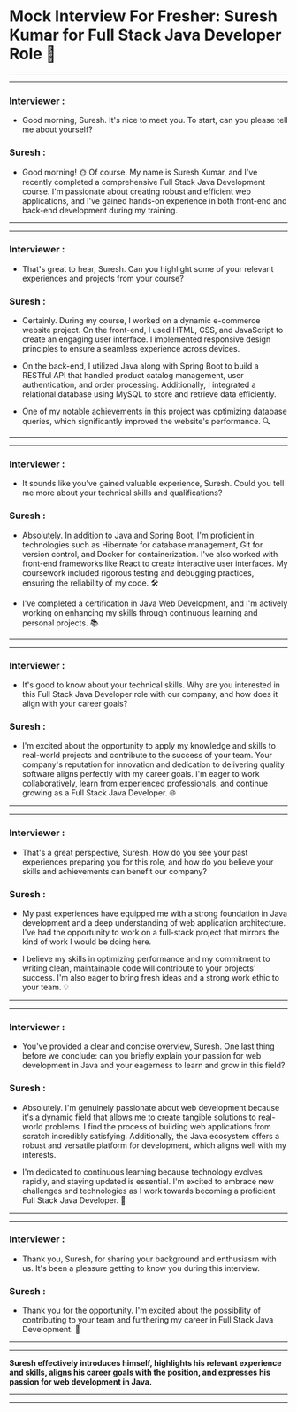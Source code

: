 # Mock Interview For Fresher: Suresh Kumar for Full Stack Java Developer Role 🚀

---
---
### **Interviewer :** 
- Good morning, Suresh. It's nice to meet you. To start, can you please tell me  about yourself?

### **Suresh :** 
- Good morning! 🌞 Of course. My name is Suresh Kumar, and I've recently completed a comprehensive Full Stack Java Development course. I'm passionate about creating robust and efficient web applications, and I've gained hands-on experience in both front-end and back-end development during my training.

---
---

### **Interviewer :** 
- That's great to hear, Suresh. Can you highlight some of your relevant experiences and projects from your course?

### **Suresh :** 
- Certainly. During my course, I worked on a dynamic e-commerce website project. On the front-end, I used HTML, CSS, and JavaScript to create an engaging user interface. I implemented responsive design principles to ensure a seamless experience across devices.

- On the back-end, I utilized Java along with Spring Boot to build a RESTful API that handled product catalog management, user authentication, and order processing. Additionally, I integrated a relational database using MySQL to store and retrieve data efficiently.

- One of my notable achievements in this project was optimizing database queries, which significantly improved the website's performance. 🔍


---
---

### **Interviewer :** 
- It sounds like you've gained valuable experience, Suresh. Could you tell me more about your technical skills and qualifications?

### **Suresh :** 
- Absolutely. In addition to Java and Spring Boot, I'm proficient in technologies such as Hibernate for database management, Git for version control, and Docker for containerization. I've also worked with front-end frameworks like React to create interactive user interfaces. My coursework included rigorous testing and debugging practices, ensuring the reliability of my code. 🛠️

- I've completed a certification in Java Web Development, and I'm actively working on enhancing my skills through continuous learning and personal projects. 📚

---
---

### **Interviewer :** 
- It's good to know about your technical skills. Why are you interested in this Full Stack Java Developer role with our company, and how does it align with your career goals?

### **Suresh :** 
- I'm excited about the opportunity to apply my knowledge and skills to real-world projects and contribute to the success of your team. Your company's reputation for innovation and dedication to delivering quality software aligns perfectly with my career goals. I'm eager to work collaboratively, learn from experienced professionals, and continue growing as a Full Stack Java Developer. 🌐


---
---

### **Interviewer :** 
- That's a great perspective, Suresh. How do you see your past experiences preparing you for this role, and how do you believe your skills and achievements can benefit our company?

### **Suresh :** 
-  My past experiences have equipped me with a strong foundation in Java development and a deep understanding of web application architecture. I've had the opportunity to work on a full-stack project that mirrors the kind of work I would be doing here.

- I believe my skills in optimizing performance and my commitment to writing clean, maintainable code will contribute to your projects' success. I'm also eager to bring fresh ideas and a strong work ethic to your team. 💡


---
---

### **Interviewer :** 
- You've provided a clear and concise overview, Suresh. One last thing before we conclude: can you briefly explain your passion for web development in Java and your eagerness to learn and grow in this field?

### **Suresh :** 
-  Absolutely. I'm genuinely passionate about web development because it's a dynamic field that allows me to create tangible solutions to real-world problems. I find the process of building web applications from scratch incredibly satisfying. Additionally, the Java ecosystem offers a robust and versatile platform for development, which aligns well with my interests.

- I'm dedicated to continuous learning because technology evolves rapidly, and staying updated is essential. I'm excited to embrace new challenges and technologies as I work towards becoming a proficient Full Stack Java Developer. 🌱


---
---

### **Interviewer :** 
- Thank you, Suresh, for sharing your background and enthusiasm with us. It's been a pleasure getting to know you during this interview.

### **Suresh :** 
 - Thank you for the opportunity. I'm excited about the possibility of contributing to your team and furthering my career in Full Stack Java Development. 🙌

---
---

****Suresh effectively introduces himself, highlights his relevant experience and skills, aligns his career goals with the position, and expresses his passion for web development in Java.****


---
---
